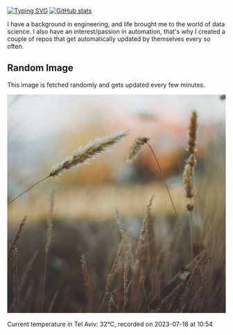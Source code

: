 [![Typing SVG](https://readme-typing-svg.demolab.com?font=Fira+Code&pause=1000&width=435&lines=Hello+%F0%9F%91%8B+welcome+to+my+GitHub+%F0%9F%94%A5)](https://git.io/typing-svg)
[![GitHub stats](https://github-readme-stats.vercel.app/api?username=apollner&rank_icon=github&hide=stars,prs)](https://github.com/anuraghazra/github-readme-stats)

I have a background in engineering, and life brought me to the world of data science. I also have an interest/passion in automation, that's why I created a couple of repos that get automatically updated by themselves every so often.
## Random Image
This image is fetched randomly and gets updated every few minutes.

![Random Image](random_image.jpg)



































































































































































































































































































































































































































































































































































































































































































































































































































































































































































































































































































































































































































Current temperature in Tel Aviv: 32°C, recorded on 2023-07-18 at 10:54
